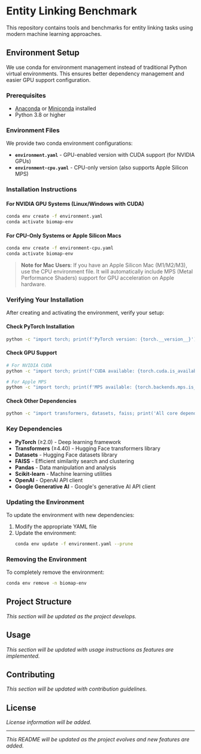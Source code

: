 # Entity Linking Benchmark

This repository contains tools and benchmarks for entity linking tasks using modern machine learning approaches.

## Environment Setup

We use conda for environment management instead of traditional Python virtual environments. This ensures better dependency management and easier GPU support configuration.

### Prerequisites

- [Anaconda](https://www.anaconda.com/products/distribution) or [Miniconda](https://docs.conda.io/en/latest/miniconda.html) installed
- Python 3.8 or higher

### Environment Files

We provide two conda environment configurations:

- **`environment.yaml`** - GPU-enabled version with CUDA support (for NVIDIA GPUs)
- **`environment-cpu.yaml`** - CPU-only version (also supports Apple Silicon MPS)

### Installation Instructions

#### For NVIDIA GPU Systems (Linux/Windows with CUDA)
```bash
conda env create -f environment.yaml
conda activate biomap-env
```

#### For CPU-Only Systems or Apple Silicon Macs
```bash
conda env create -f environment-cpu.yaml
conda activate biomap-env
```

> **Note for Mac Users**: If you have an Apple Silicon Mac (M1/M2/M3), use the CPU environment file. It will automatically include MPS (Metal Performance Shaders) support for GPU acceleration on Apple hardware.

### Verifying Your Installation

After creating and activating the environment, verify your setup:

#### Check PyTorch Installation
```bash
python -c "import torch; print(f'PyTorch version: {torch.__version__}')"
```

#### Check GPU Support
```bash
# For NVIDIA CUDA
python -c "import torch; print(f'CUDA available: {torch.cuda.is_available()}')"

# For Apple MPS
python -c "import torch; print(f'MPS available: {torch.backends.mps.is_available()}')"
```

#### Check Other Dependencies
```bash
python -c "import transformers, datasets, faiss; print('All core dependencies loaded successfully')"
```

### Key Dependencies

- **PyTorch** (≥2.0) - Deep learning framework
- **Transformers** (≥4.40) - Hugging Face transformers library
- **Datasets** - Hugging Face datasets library
- **FAISS** - Efficient similarity search and clustering
- **Pandas** - Data manipulation and analysis
- **Scikit-learn** - Machine learning utilities
- **OpenAI** - OpenAI API client
- **Google Generative AI** - Google's generative AI API client

### Updating the Environment

To update the environment with new dependencies:

1. Modify the appropriate YAML file
2. Update the environment:
   ```bash
   conda env update -f environment.yaml --prune
   ```

### Removing the Environment

To completely remove the environment:
```bash
conda env remove -n biomap-env
```

## Project Structure

*This section will be updated as the project develops.*

## Usage

*This section will be updated with usage instructions as features are implemented.*

## Contributing

*This section will be updated with contribution guidelines.*

## License

*License information will be added.*

---

*This README will be updated as the project evolves and new features are added.* 